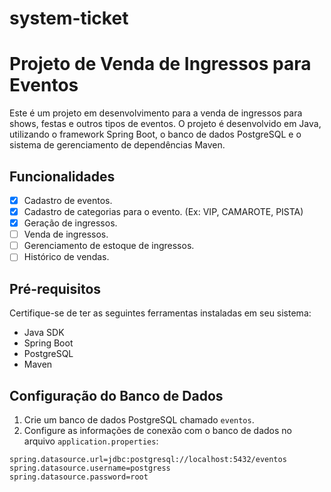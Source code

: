 # system-ticket
# Projeto de Venda de Ingressos para Eventos

Este é um projeto em desenvolvimento para a venda de ingressos para shows, festas e outros tipos de eventos. O projeto é desenvolvido em Java, utilizando o framework Spring Boot, o banco de dados PostgreSQL e o sistema de gerenciamento de dependências Maven.

## Funcionalidades

- [x] Cadastro de eventos.
- [x] Cadastro de categorias para o evento. (Ex: VIP, CAMAROTE, PISTA)
- [x] Geração de ingressos. 
- [ ] Venda de ingressos.
- [ ] Gerenciamento de estoque de ingressos.
- [ ] Histórico de vendas.

## Pré-requisitos

Certifique-se de ter as seguintes ferramentas instaladas em seu sistema:

- Java SDK
- Spring Boot
- PostgreSQL
- Maven

## Configuração do Banco de Dados

1. Crie um banco de dados PostgreSQL chamado `eventos`.
2. Configure as informações de conexão com o banco de dados no arquivo `application.properties`:

```properties
spring.datasource.url=jdbc:postgresql://localhost:5432/eventos
spring.datasource.username=postgress
spring.datasource.password=root
